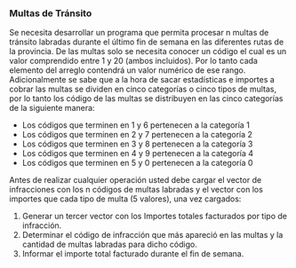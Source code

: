 ### Multas de Tránsito

Se necesita desarrollar un programa que permita procesar n multas de tránsito labradas durante el último fin de semana en las diferentes rutas de la provincia. De las multas solo se necesita conocer un código el cual es un valor comprendido entre 1 y 20  (ambos incluidos). Por lo tanto cada elemento del arreglo contendrá un valor numérico de ese rango.  Adicionalmente se sabe que a la hora de sacar estadísticas e importes a cobrar las multas se dividen en cinco categorías o cinco tipos de multas, por lo tanto los código de las multas se distribuyen en las cinco categorías de la siguiente manera:

- Los códigos que terminen en 1 y 6 pertenecen a la categoría 1
- Los códigos que terminen en 2 y 7 pertenecen a la categoría 2
- Los códigos que terminen en 3 y 8 pertenecen a la categoría 3
- Los códigos que terminen en 4 y 9 pertenecen a la categoría 4
- Los códigos que terminen en 5 y 0 pertenecen a la categoría 0

Antes de realizar cualquier operación usted debe cargar el vector de infracciones con los n códigos de multas labradas y el vector con los importes que cada tipo de multa (5 valores), una vez cargados:

1. Generar un tercer vector con los Importes totales facturados por tipo de infracción.
2. Determinar el código de infracción que más apareció en las multas y la cantidad de multas labradas para dicho código.
3. Informar el importe total facturado durante el fin de semana.